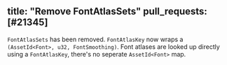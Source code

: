 title: "Remove FontAtlasSets"
pull_requests: [#21345]
---

`FontAtlasSets` has been removed. `FontAtlasKey` now wraps a `(AssetId<Font>, u32, FontSmoothing)`.
Font atlases are looked up directly using a `FontAtlasKey`, there's no seperate `AssetId<Font>` map.
